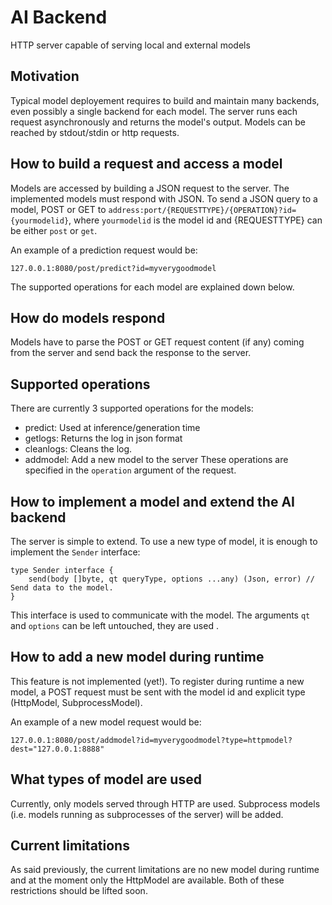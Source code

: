 # AI Backend
HTTP server capable of serving local and external models
## Motivation
Typical model deployement requires to build and maintain many backends, even possibly a
single backend for each model. The server runs each request asynchronously and returns
the model's output. Models can be reached by stdout/stdin or http requests.

## How to build a request and access a model
Models are accessed by building a JSON request to the server. The implemented models
must respond with JSON. To send a JSON query to a model, POST or GET to
`address:port/{REQUESTTYPE}/{OPERATION}?id={yourmodelid}`, where `yourmodelid` is the
model id and {REQUESTTYPE} can be either `post` or `get`.

An example of a prediction request would be:

    127.0.0.1:8080/post/predict?id=myverygoodmodel

The supported operations for each model are explained down below.

## How do models respond
Models have to parse the POST or GET request content (if any) coming from the server and send back the
response to the server.

## Supported operations
There are currently 3 supported operations for the models:
- predict: Used at inference/generation time
- getlogs: Returns the log in json format
- cleanlogs: Cleans the log.
- addmodel: Add a new model to the server
These operations are specified in the `operation` argument of the request.

## How to implement a model and extend the AI backend
The server is simple to extend. To use a new type of model, it is enough to implement
the `Sender` interface:

    type Sender interface {
        send(body []byte, qt queryType, options ...any) (Json, error) // Send data to the model.
    }
This interface is used to communicate with the model. The arguments `qt` and `options`
can be left untouched, they are used .

## How to add a new model during runtime
This feature is not implemented (yet!).
To register during runtime a new model, a POST request must be sent with the model id
and explicit type (HttpModel, SubprocessModel).

An example of a new model request would be:

    127.0.0.1:8080/post/addmodel?id=myverygoodmodel?type=httpmodel?dest="127.0.0.1:8888"

## What types of model are used
Currently, only models served through HTTP are used. Subprocess models (i.e. models
running as subprocesses of the server) will be added.

## Current limitations
As said previously, the current limitations are no new model during runtime and at the
moment only the HttpModel are available. Both of these restrictions should be lifted
soon.
